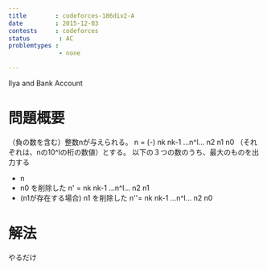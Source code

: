 ```yaml
---
title        : codeforces-186div2-A
date         : 2015-12-03
contests     : codeforces
status        : AC
problemtypes :
              - none

---
```


Ilya and Bank Account

<!--more-->

# 問題概要

（負の数を含む）整数nが与えられる。
n = (-) nk nk-1 ...n^l... n2 n1 n0 （それぞれは、nの10^lの桁の数値）とする。
以下の３つの数のうち、最大のものを出力する

- n
- n0 を削除した n' = nk nk-1 ...n^l... n2 n1
- (n1が存在する場合) n1 を削除した n''= nk nk-1 ...n^l... n2 n0

# 解法

やるだけ
